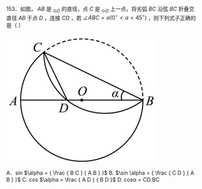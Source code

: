 153．如图， $A B$ 是 $_ { \odot O }$ 的直径，点 $C$ 是 $_ { \odot O }$ 上一点，将劣弧 $B C$ 沿弦 $B C$ 折叠交直径 $A B$ 于点 $D$ ，连接 $C D$ ，若 $\angle A B C = \alpha \left( 0 ^ { \circ } < \alpha < 4 5 ^ { \circ } \right)$ ，则下列式子正确的是（ ）

![](<../../qs_image_DB/专题3-6__圆的综合（27类题型）（解析版）/cab070e6fd18f2e33ed1d481f13f223f35e5cf41055891119c94b2608b929505.jpg>)

A．sin $\alpha = { \frac { B C } { A B } }$ B. $\sin \alpha = { \frac { C D } { A B } }$ C. cos $\alpha = \frac { A D } { B D }$ D. cosα = CD BC
